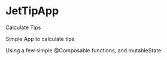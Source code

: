 # JetTipApp
Calculate Tips

Simple App to calculate tips

Using a few simple @Composable functions, and mutableState
